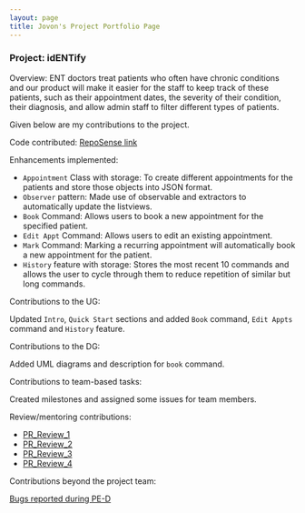 ```yaml
---
layout: page
title: Jovon's Project Portfolio Page
---
```

### Project: idENTify
Overview:
ENT doctors treat patients who often have chronic conditions and our product will make it easier
for the staff to keep track of these patients, such as their appointment dates, the severity of their condition,
their diagnosis, and allow admin staff to filter different types of patients.

Given below are my contributions to the project.

Code contributed: [RepoSense link](https://nus-cs2103-ay2223s1.github.io/tp-dashboard/?search=jovonlim&breakdown=true&sort=groupTitle&sortWithin=title&since=2022-09-16&timeframe=commit&mergegroup=&groupSelect=groupByRepos&checkedFileTypes=docs~functional-code~test-code~other)

Enhancements implemented:
* `Appointment` Class with storage: To create different appointments for the patients and store those objects into JSON format.
* `Observer` pattern: Made use of observable and extractors to automatically update the listviews.
* `Book` Command: Allows users to book a new appointment for the specified patient.
* `Edit Appt` Command: Allows users to edit an existing appointment.
* `Mark` Command: Marking a recurring appointment will automatically book a new appointment for the patient.
* `History` feature with storage: Stores the most recent 10 commands and allows the user to cycle through them to reduce repetition of similar but long commands.

Contributions to the UG:

Updated `Intro`, `Quick Start` sections and added `Book` command, `Edit Appts` command and `History` feature.

Contributions to the DG:

Added UML diagrams and description for `book` command.

Contributions to team-based tasks:

Created milestones and assigned some issues for team members.

Review/mentoring contributions:

* [PR_Review_1](https://github.com/AY2223S1-CS2103T-T17-4/tp/pull/66)
* [PR_Review_2](https://github.com/AY2223S1-CS2103T-T17-4/tp/pull/76)
* [PR_Review_3](https://github.com/AY2223S1-CS2103T-T17-4/tp/pull/112)
* [PR_Review_4](https://github.com/AY2223S1-CS2103T-T17-4/tp/pull/114)

Contributions beyond the project team:

[Bugs reported during PE-D](https://github.com/JovonLim/ped/issues)
